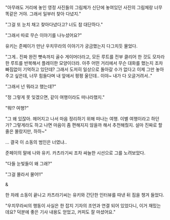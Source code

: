 "아무래도 거리에 놓인 영정 사진들의 그림체가 신단에 놓여있던 사진의 그림체랑 너무 똑같은 거야. 그래서 일부러 찾아 다녔지."

"그걸 또 눈치 채고 찾아다녔다고? 너도 참 대단하다."

"그래서 따로 무슨 이야기를 나누셨어요?"

유키는 준페이가 만난 우치무라의 이야기가 궁금했는지 다그치듯 물었다.

"그게.. 진짜 완전 뼛속까지 골수 게이머더라고, 모든 루트를 전부 클리어 한 것도 모자라 한 루트를 반복해서 플레이한 모양이더라. 아주 어떤 거리에서 무슨 대화를 했는지 조차 빠짐없이 기억하고 있던데? 그래서 도저히 일상으로 돌아갈 수가 없다고 이제 그만 놓아주고 싶은데, 너무 힘들다며 내 앞에서 펑펑 울던데.. 이야~ 내가 다 오글거려서.."

"그래서 넌 뭐라고 했는데?"

"정 그렇게 못 잊겠으면, 같이 여행이라도 떠나라했지."

"뭐!? 여행?"

"그 왜 있잖아. 헤어지고 나서 마음 정리하기 위해 떠나는 여행. 이별 여행이라고 하던가? 그렇게라도 하고 나면 마음이 좀 편해지지 않을까 해서 추천해줬지. 설마 진짜로 할줄은 몰랐지만, 하하~"

... 결국 이 소동의 범인은 너였냐..

준페이의 말에 나와 유키. 카츠라기씨 조차 싸늘한 시선으로 그를 노려보았다.

"다들 눈빛들이 왜 그래?"

"그걸 몰라서 물어!!"

&

한 차례 소동이 끝나고 카츠라기씨는 유키와 간단한 인터뷰를 따낸 뒤 짐을 챙겨 들었다. 

"우치무라씨의 행동이 사실은 한 잡지 기자의 조언과 연결 되어 있었다니, 이거 재밌는데요? 덕분에 좋은 기사 내용도 얻었고, 커피도 잘 마셨어요."